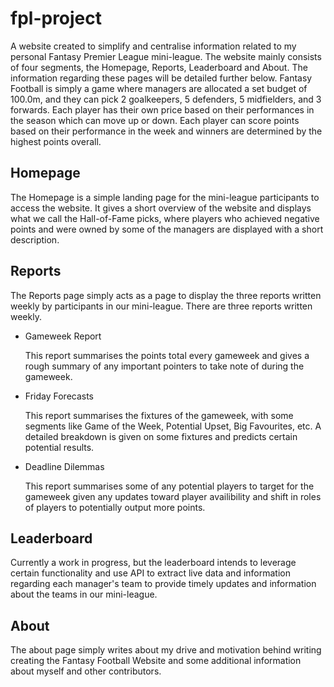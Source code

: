 # fpl-project

A website created to simplify and centralise information related to my personal Fantasy Premier League mini-league. The website mainly consists of four segments, the Homepage, Reports, Leaderboard and About. The information regarding these pages will be detailed further below. Fantasy Football is simply a game where managers are allocated a set budget of 100.0m, and they can pick 2 goalkeepers, 5 defenders, 5 midfielders, and 3 forwards. Each player has their own price based on their performances in the season which can move up or down. Each player can score points based on their performance in the week and winners are determined by the highest points overall.

## Homepage

The Homepage is a simple landing page for the mini-league participants to access the website. It gives a short overview of the website and displays what we call the Hall-of-Fame picks, where players who achieved negative points and were owned by some of the managers are displayed with a short description.

## Reports

The Reports page simply acts as a page to display the three reports written weekly by participants in our mini-league. There are three reports written weekly.

- Gameweek Report

  This report summarises the points total every gameweek and gives a rough summary of any important pointers to take note of during the gameweek.

- Friday Forecasts

  This report summarises the fixtures of the gameweek, with some segments like Game of the Week, Potential Upset, Big Favourites, etc. A detailed breakdown is given on some fixtures and predicts certain potential results.

- Deadline Dilemmas

  This report summarises some of any potential players to target for the gameweek given any updates toward player availibility and shift in roles of players to potentially output more points.

## Leaderboard

Currently a work in progress, but the leaderboard intends to leverage certain functionality and use API to extract live data and information regarding each manager's team to provide timely updates and information about the teams in our mini-league.

## About

The about page simply writes about my drive and motivation behind writing creating the Fantasy Football Website and some additional information about myself and other contributors.
